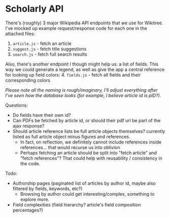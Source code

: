 # Scholarly API


There's (roughly) 3 major Wikipedia API endpoints that we use for Wikitree. I've mocked up example request/response code for each one in the attached files:
1. `article.js` - fetch an article
2. `suggest.js` -  fetch title suggestions
3. `search.js` - fetch full search results


Also, there's another endpoint I though might help us: a list of fields. This way we could generate a legend, as well as give the app a central reference for looking up field colors:
4. `fields.js` - fetch all fields and their corresponding colors


*Please note all the naming is rough/imaginary, I'll adjust everything after I've seen how the database looks (for example, I believe article id is pID?).*


Questions:
- Do fields have their own id?
- Can PDFs be fetched by article id, or should their pdf url be part of the ajax response?
- Should article reference lists be full article objects themselves? currently listed as full article object minus figures and references.
	- In fact, on reflection, we definitely cannot include references inside references... that would recurse us into oblivion
	- Perhaps fetching an article should be split into "fetch article" and "fetch references"? That could help with reusability / consistency in the code.


Todo:
- Authorship pages (paginated list of articles by author id, maybe also filtered by fields, keywords, etc?)
	- Browsing by author could get interesting/complex, something to explore more.
- Field complexities (field hierarchy? article's field composition percentages?)
